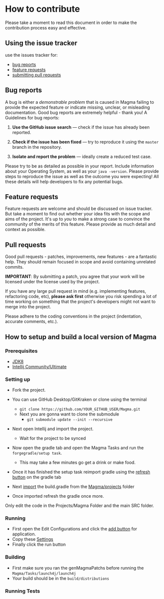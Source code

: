 # How to contribute

Please take a moment to read this document in order to make the contribution process easy and effective.

## Using the issue tracker

use the issues tracker for:

* [bug reports](#bug-reports)
* [feature requests](#feature-requests)
* [submitting pull requests](#pull-requests)

## Bug reports

A bug is either a _demonstrable problem_ that is caused in Magma failing to provide the expected feature or indicate missing, unclear, or misleading documentation. Good bug reports are extremely helpful - thank you!
A Guidelines for bug reports:

1. **Use the GitHub issue search** &mdash; check if the issue has already been reported.

2. **Check if the issue has been fixed** &mdash; try to reproduce it using the `master` branch in the repository.

3. **Isolate and report the problem** &mdash; ideally create a reduced test case.

Please try to be as detailed as possible in your report. Include information about your Operating System, as well as your `java -version`. Please provide steps to reproduce the issue as well as the outcome you were expecting! All these details will help developers to fix any potential bugs.


## Feature requests

Feature requests are welcome and should be discussed on issue tracker. But take a moment to find out whether your idea fits with the scope and aims of the project. It's up to *you* to make a strong case to convince the community of the merits of this feature. Please provide as much detail and context as possible.

## Pull requests

Good pull requests - patches, improvements, new features - are a fantastic help. They should remain focused in scope and avoid containing unrelated commits.

**IMPORTANT**: By submitting a patch, you agree that your work will be licensed under the license used by the project.

If you have any large pull request in mind (e.g. implementing features, refactoring code, etc), **please ask first** otherwise you risk spending a lot of time working on something that the project's developers might not want to merge into the project.

Please adhere to the coding conventions in the project (indentation, accurate comments, etc.).

## How to setup and build a local version of Magma

### Prerequisites

- [JDK8](https://www.oracle.com/technetwork/java/javase/downloads/jdk8-downloads-2133151.html)
- [Intellij Community/Ultimate](https://www.jetbrains.com/idea/)

### Setting up
- Fork the project.

- You can use GitHub Desktop/GitKraken or clone using the terminal 

  - `git clone https://github.com/YOUR_GITHUB_USER/Magma.git`
  - Next you are gonna want to clone the submodule
    - `git submodule update --init --recursive` 

- Next open Intellij and import the project.

  - Wait for the project to be synced 

- Now open the gradle tab and open the Magma Tasks and run the `forgegradle/setup task`.

  - This may take a few minutes go get a drink or make food.

- Once it has finished the setup task reimport gradle using the [refresh button](https://img.hexeption.co.uk/0SuC5IkXt1.png) on the gradle tab 

- Next [import](https://img.hexeption.co.uk/GNLINGNJtD.png) the build.gradle from the [Magma/projects](https://img.hexeption.co.uk/JfcA58TK80.png) folder 

- Once imported refresh the gradle once more.

Only edit the code in the Projects/Magma Folder and the main SRC folder. 

### Running

- First open the Edit Configurations and click the [add button](https://img.hexeption.co.uk/7nBlAq7iui.png) for application.
- Copy these [Settings](https://img.hexeption.co.uk/JbD9b9EAQ7.png) 
- Finally click the run button 

### Building

- First make sure you ran the genMagmaPatchs before running the `Magma/Tasks/launch4j/launch4j`
- Your build should be in the `build/distributions`

### Running Tests


